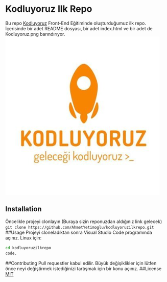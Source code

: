 # Kodluyoruz Ilk Repo
Bu repo [Kodluyoruz](https://www.kodluyoruz.org/) Front-End Eğitiminde oluşturduğumuz ilk repo. İçerisinde bir adet README dosyası, bir adet index.html ve bir adet de Kodluyoruz.png barındırıyor.
![Kodluyoruz Logo](Kodluyoruz.png)
## Installation
Öncelikle projeyi clonlayın (Buraya sizin reponuzdan aldığınız link gelecek)
`git clone https://github.com/AhmetYetimoglu/kodluyoruzilkrepo.git`
##Usage
Projeyi cloneladıktan sonra Visual Studio Code programında açınız.
Linux için:
```bash
cd kodluyoruzilkrepo
code.
```
##Contributing
Pull requestler kabul edilir.  Büyük değişiklikler için lütfen önce neyi değiştirmek istediğinizi tartışmak için bir konu açınız.
##License
[MIT](https://github.com/AhmetYetimoglu/kodluyoruzilkrepo/blob/main/LICENSE)
